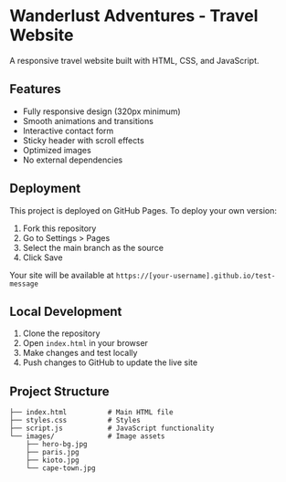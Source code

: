 # Wanderlust Adventures - Travel Website

A responsive travel website built with HTML, CSS, and JavaScript.

## Features

- Fully responsive design (320px minimum)
- Smooth animations and transitions
- Interactive contact form
- Sticky header with scroll effects
- Optimized images
- No external dependencies

## Deployment

This project is deployed on GitHub Pages. To deploy your own version:

1. Fork this repository
2. Go to Settings > Pages
3. Select the main branch as the source
4. Click Save

Your site will be available at `https://[your-username].github.io/test-message`

## Local Development

1. Clone the repository
2. Open `index.html` in your browser
3. Make changes and test locally
4. Push changes to GitHub to update the live site

## Project Structure

```
├── index.html          # Main HTML file
├── styles.css          # Styles
├── script.js           # JavaScript functionality
└── images/             # Image assets
    ├── hero-bg.jpg
    ├── paris.jpg
    ├── kioto.jpg
    └── cape-town.jpg
```
